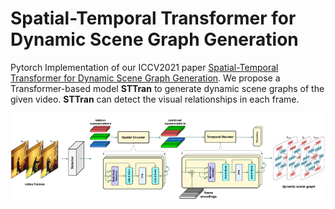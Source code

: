 # Spatial-Temporal Transformer for Dynamic Scene Graph Generation
Pytorch Implementation of our ICCV2021 paper [Spatial-Temporal Transformer for Dynamic Scene Graph Generation](https://arxiv.org/abs/2107.12309). We propose a Transformer-based model **STTran** to generate dynamic scene graphs of the given video. **STTran** can detect the visual relationships in each frame.

![GitHub Logo](/data/framework.png)
